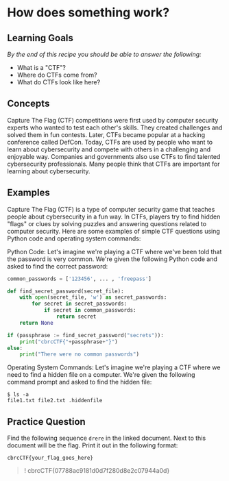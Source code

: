 # How does something work? 

## Learning Goals

*By the end of this recipe you should be able to answer the following:*

* What is a "CTF"?
* Where do CTFs come from?
* What do CTFs look like here?

## Concepts

Capture The Flag (CTF) competitions were first used by computer security experts who wanted to test each other's skills. They created challenges and solved them in fun contests. Later, CTFs became popular at a hacking conference called DefCon. Today, CTFs are used by people who want to learn about cybersecurity and compete with others in a challenging and enjoyable way. Companies and governments also use CTFs to find talented cybersecurity professionals. Many people think that CTFs are important for learning about cybersecurity.

## Examples

Capture The Flag (CTF) is a type of computer security game that teaches people about cybersecurity in a fun way. In CTFs, players try to find hidden "flags" or clues by solving puzzles and answering questions related to computer security. Here are some examples of simple CTF questions using Python code and operating system commands:

Python Code: Let's imagine we're playing a CTF where we've been told that the password is very common. We're given the following Python code and asked to find the correct password:

```python
common_passwords = ['123456', ... , 'freepass']

def find_secret_password(secret_file):
    with open(secret_file, 'w') as secret_passwords:
        for secret in secret_passwords:
            if secret in common_passwords:
                return secret
    return None

if (passphrase := find_secret_password("secrets")):
    print("cbrcCTF{"+passphrase+"}")
else:
    print("There were no common passwords")
```

Operating System Commands: Let's imagine we're playing a CTF where we need to find a hidden file on a computer. We're given the following command prompt and asked to find the hidden file:

```shell
$ ls -a
file1.txt file2.txt .hiddenfile
```

## Practice Question

Find the following sequence `drere` in the linked document. Next to this document will be the flag. Print it out in the following format: 

`cbrcCTF{your_flag_goes_here}`

>! cbrcCTF{07788ac9181d0d7f280d8e2c07944a0d}